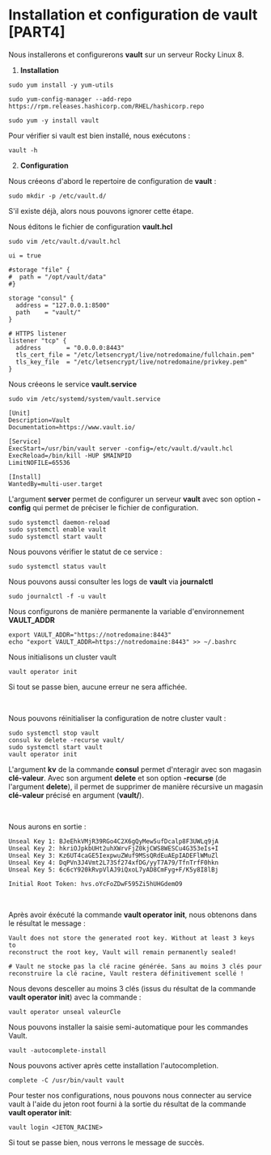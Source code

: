 # Installation et configuration de vault [PART4]

Nous installerons et configurerons **vault** sur un serveur Rocky Linux 8.

1. **Installation**

```
sudo yum install -y yum-utils
```

```
sudo yum-config-manager --add-repo https://rpm.releases.hashicorp.com/RHEL/hashicorp.repo
```

```
sudo yum -y install vault
```

Pour vérifier si vault est bien installé, nous exécutons :

```
vault -h
```

2. **Configuration**

Nous créeons d'abord le repertoire de configuration de **vault** :

```
sudo mkdir -p /etc/vault.d/
```

S'il existe déjà, alors nous pouvons ignorer cette étape.

Nous éditons le fichier de configuration **vault.hcl**

```
sudo vim /etc/vault.d/vault.hcl
```

```
ui = true

#storage "file" {
#  path = "/opt/vault/data"
#}

storage "consul" {
  address = "127.0.0.1:8500"
  path    = "vault/"
}

# HTTPS listener
listener "tcp" {
  address       = "0.0.0.0:8443"
  tls_cert_file = "/etc/letsencrypt/live/notredomaine/fullchain.pem"
  tls_key_file  = "/etc/letsencrypt/live/notredomaine/privkey.pem"
}
```

Nous créeons le service **vault.service**

```
sudo vim /etc/systemd/system/vault.service
```

```
[Unit]
Description=Vault
Documentation=https://www.vault.io/

[Service]
ExecStart=/usr/bin/vault server -config=/etc/vault.d/vault.hcl
ExecReload=/bin/kill -HUP $MAINPID
LimitNOFILE=65536

[Install]
WantedBy=multi-user.target
```

L'argument **server** permet de configurer un serveur **vault** avec son option **-config** qui permet de préciser le fichier de configuration.

```
sudo systemctl daemon-reload
sudo systemctl enable vault
sudo systemctl start vault
```

Nous pouvons vérifier le statut de ce service :

```
sudo systemctl status vault
```

Nous pouvons aussi consulter les logs de **vault** via **journalctl**

```
sudo journalctl -f -u vault
```

Nous configurons de manière permanente la variable d'environnement **VAULT_ADDR**

```
export VAULT_ADDR="https://notredomaine:8443"
echo "export VAULT_ADDR=https://notredomaine:8443" >> ~/.bashrc
```

Nous initialisons un cluster vault

```
vault operator init
```

Si tout se passe bien, aucune erreur ne sera affichée.

<br>

Nous pouvons réinitialiser la configuration de notre cluster vault :
```
sudo systemctl stop vault
consul kv delete -recurse vault/
sudo systemctl start vault
vault operator init
```

L'argument **kv** de la commande **consul** permet d'nteragir avec son magasin **clé-valeur**. Avec son argument **delete** et son option **-recurse** (de l'argument **delete**), il permet de supprimer de manière récursive un magasin **clé-valeur** précisé en argument (**vault/**).

<br>

Nous aurons en sortie :

```
Unseal Key 1: BJeEhkVMjR39RGo4C2X6gQyMew5ufDcalp8F3UWLq9jA
Unseal Key 2: hkriOJpkbUHt2uhXWrvFjZ0kjCWS8WESCu4G353eIs+I
Unseal Key 3: Kz6UT4caGE5IexpwuZWuf9MSsQRdEuAEpIADEFlWMuZl
Unseal Key 4: DqPVn3J4Vmt2L73Sf274xfDG/yyT7A79/TfnTrfF0hkn
Unseal Key 5: 6c6cY920kRvpVlAJ9iQxoL7yAD8CmFyg+F/K5y8I8lBj

Initial Root Token: hvs.oYcFoZDwF595Zi5hUHGdemO9
```

<br>

Après avoir éxécuté la commande **vault operator init**, nous obtenons dans le résultat le message : 

```
Vault does not store the generated root key. Without at least 3 keys to
reconstruct the root key, Vault will remain permanently sealed!

# Vault ne stocke pas la clé racine générée. Sans au moins 3 clés pour
reconstruire la clé racine, Vault restera définitivement scellé !
```

Nous devons desceller au moins 3 clés (issus du résultat de la commande **vault operator init**) avec la commande :

```
vault operator unseal valeurCle
```

Nous pouvons installer la saisie semi-automatique pour les commandes Vault.

```
vault -autocomplete-install
```

Nous pouvons activer après cette installation l'autocompletion.

```
complete -C /usr/bin/vault vault
```

Pour tester nos configurations, nous pouvons nous connecter au service vault à l'aide du jeton root fourni à la sortie du résultat de la commande **vault operator init**:

```
vault login <JETON_RACINE>
```

Si tout se passe bien, nous verrons le message de succès.